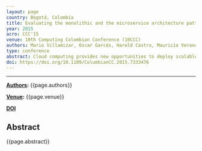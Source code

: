 ```yaml
---
layout: page
country: Bogotá, Colombia
title: Evaluating the monolithic and the microservice architecture pattern to deploy web applications in the cloud
year: 2015
acro: CCC'15
venue: 10th Computing Colombian Conference (10CCC)
authors: Mario Villamizar, Oscar Garcés, Harold Castro, Mauricio Verano, Lorena Salamanca, Rubby Casallas, and Santiago Gil
type: conference
abstract: Cloud computing provides new opportunities to deploy scalable application in an efficient way, allowing enterprise applications to dynamically adjust their computing resources on demand. In this paper we analyze and test the microservice architecture pattern, used during the last years by large Internet companies like Amazon, Netflix and LinkedIn to deploy large applications in the cloud as a set of small services that can be developed, tested, deployed, scaled, operated and upgraded independently, allowing these companies to gain agility, reduce complexity and scale their applications in the cloud in a more efficient way. We present a case study where an enterprise application was developed and deployed in the cloud using a monolithic approach and a microservice architecture using the Play web framework. We show the results of performance tests executed on both applications, and we describe the benefits and challenges that existing enterprises can get and face when they implement microservices in their applications.
doi: https://doi.org/10.1109/ColumbianCC.2015.7333476
---
```


---

**[Authors](#):** {{page.authors}}

**[Venue](#):** {{page.venue}}

**[DOI]({{page.doi}})** 

## Abstract
{{page.abstract}}